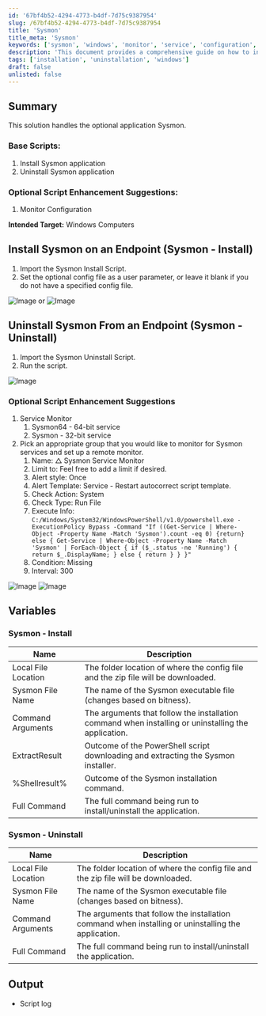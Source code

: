 ```yaml
---
id: '67bf4b52-4294-4773-b4df-7d75c9387954'
slug: /67bf4b52-4294-4773-b4df-7d75c9387954
title: 'Sysmon'
title_meta: 'Sysmon'
keywords: ['sysmon', 'windows', 'monitor', 'service', 'configuration', 'installation', 'uninstallation', 'endpoint']
description: 'This document provides a comprehensive guide on how to install and uninstall the Sysmon application on Windows computers, including optional enhancements for monitoring configurations and services. It covers the necessary scripts, parameters, and variables required for effective deployment and management of Sysmon.'
tags: ['installation', 'uninstallation', 'windows']
draft: false
unlisted: false
---
```


## Summary

This solution handles the optional application Sysmon.

### Base Scripts:
1. Install Sysmon application
2. Uninstall Sysmon application

### Optional Script Enhancement Suggestions:
1. Monitor Configuration

**Intended Target:** Windows Computers

## Install Sysmon on an Endpoint (Sysmon - Install)

1. Import the Sysmon Install Script.
2. Set the optional config file as a user parameter, or leave it blank if you do not have a specified config file.

![Image](../../static/img/docs/67bf4b52-4294-4773-b4df-7d75c9387954/image_1.png) or ![Image](../../static/img/docs/67bf4b52-4294-4773-b4df-7d75c9387954/image_2.png)

## Uninstall Sysmon From an Endpoint (Sysmon - Uninstall)

1. Import the Sysmon Uninstall Script.
2. Run the script.

![Image](../../static/img/docs/67bf4b52-4294-4773-b4df-7d75c9387954/image_3.png)

### Optional Script Enhancement Suggestions

1. Service Monitor
   1. Sysmon64 - 64-bit service
   2. Sysmon - 32-bit service
2. Pick an appropriate group that you would like to monitor for Sysmon services and set up a remote monitor.
   1. Name: △ Sysmon Service Monitor
   2. Limit to: Feel free to add a limit if desired.
   3. Alert style: Once
   4. Alert Template: Service - Restart autocorrect script template.
   5. Check Action: System
   6. Check Type: Run File
   7. Execute Info: `C:/Windows/System32/WindowsPowerShell/v1.0/powershell.exe -ExecutionPolicy Bypass -Command "If ((Get-Service | Where-Object -Property Name -Match 'Sysmon').count -eq 0) {return} else { Get-Service | Where-Object -Property Name -Match 'Sysmon' | ForEach-Object { if ($_.status -ne 'Running') { return $_.DisplayName; } else { return } } }"`
   8. Condition: Missing
   9. Interval: 300

![Image](../../static/img/docs/67bf4b52-4294-4773-b4df-7d75c9387954/image_4.png) ![Image](../../static/img/docs/67bf4b52-4294-4773-b4df-7d75c9387954/image_5.png)

## Variables

### Sysmon - Install

| Name                  | Description                                                                                         |
|-----------------------|-----------------------------------------------------------------------------------------------------|
| Local File Location    | The folder location of where the config file and the zip file will be downloaded.                  |
| Sysmon File Name      | The name of the Sysmon executable file (changes based on bitness).                                 |
| Command Arguments      | The arguments that follow the installation command when installing or uninstalling the application. |
| ExtractResult         | Outcome of the PowerShell script downloading and extracting the Sysmon installer.                  |
| %Shellresult%         | Outcome of the Sysmon installation command.                                                         |
| Full Command          | The full command being run to install/uninstall the application.                                    |

### Sysmon - Uninstall

| Name                  | Description                                                                                         |
|-----------------------|-----------------------------------------------------------------------------------------------------|
| Local File Location    | The folder location of where the config file and the zip file will be downloaded.                  |
| Sysmon File Name      | The name of the Sysmon executable file (changes based on bitness).                                 |
| Command Arguments      | The arguments that follow the installation command when installing or uninstalling the application. |
| Full Command          | The full command being run to install/uninstall the application.                                    |

## Output

- Script log

